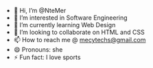 - 👋 Hi, I’m @NteMer
- 👀 I’m interested in Software Engineering
- 🌱 I’m currently learning Web Design
- 💞️ I’m looking to collaborate on HTML and CSS
- 📫 How to reach me @ mecytechs@gmail.com
- 😄 Pronouns: she
- ⚡ Fun fact: I love sports

<!---
NteMer/NteMer is a ✨ special ✨ repository because its `README.md` (this file) appears on your GitHub profile.
You can click the Preview link to take a look at your changes.
--->
